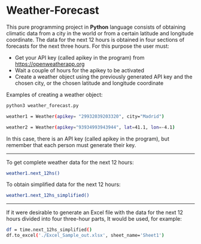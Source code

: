 # Weather-Forecast
This pure programming project in **Python** language consists of obtaining climatic data from a city in the world or from a certain latitude and longitude coordinate. The data for the next 12 hours is obtained in four sections of forecasts for the next three hours.
For this purpose the user must:
-	Get your API key (called apikey in the program) from https://openweatherapp.org
-	Wait a couple of hours for the apikey to be activated
-	Create a weather object using the previously generated API key and the chosen city, or the chosen latitude and longitude coordinate
   
   
Examples of creating a weather object:

```sh
python3 weather_forecast.py

weather1 = Weather(apikey= "29932039203320", city="Madrid") 
```

```sh
weather2 = Weather(apikey="93934993943944", lat=41.1, lon=-4.1)
```
In this case, there is an API key (called apikey in the program), but remember that each person must generate their key.

***

To get complete weather data for the next 12 hours: 
```sh
weather1.next_12hs()
```


To obtain simplified data for the next 12 hours: 
```sh
weather1.next_12hs_simplified()
```


---
If it were desirable to generate an Excel file with the data for the next 12 hours divided into four three-hour parts, It would be used, for example:
```sh
df = time.next_12hs_simplified()
df.to_excel('./Excel_Sample_out.xlsx', sheet_name='Sheet1')
```


